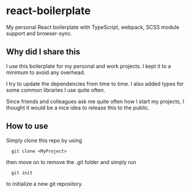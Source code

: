 # react-boilerplate
My personal React boilerplate with TypeScript, webpack, SCSS module support and browser-sync.

## Why did I share this
I use this boilerplate for my personal and work projects. I kept it to a minimum to avoid any overhead.

I try to update the dependencies from time to time. I also added types for some common libraries I use quite often.

Since friends and colleagues ask me quite often how I start my projects, I thought it would be a nice idea to release this to the public.

## How to use

Simply clone this repo by using
```
  git clone <MyProject>
```
  
then move on to remove the .git folder and simply run
```
  git init
```
  
to initialize a new git repository.


